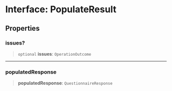 # Interface: PopulateResult

## Properties

### issues?

> `optional` **issues**: `OperationOutcome`

***

### populatedResponse

> **populatedResponse**: `QuestionnaireResponse`
